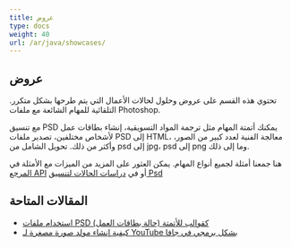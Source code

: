 ```yaml
---
title: عروض
type: docs
weight: 40
url: /ar/java/showcases/
---
```


## **عروض**
تحتوي هذه القسم على عروض وحلول لحالات الأعمال التي يتم طرحها بشكل متكرر. التلقائية للمهام الشائعة مع ملفات Photoshop.

مع تنسيق PSD يمكنك أتمتة المهام مثل ترجمة المواد التسويقية، إنشاء بطاقات عمل لأشخاص مختلفين، تصدير ملفات PSD إلى HTML، معالجة الفنية لعدد كبير من الصور، وأكثر من ذلك. تحويل الشامل من psd إلى jpg، psd إلى png وما إلى ذلك.

هنا جمعنا أمثلة لجميع أنواع المهام. يمكن العثور على المزيد من الميزات مع الأمثلة في [المرجع API](https://reference.aspose.com/psd/net) أو في [دراسات الحالات لتنسيق Psd](https://downloads.aspose.com/corporate/case-studies/aspose.psd/)

## **المقالات المتاحة**
- [استخدام ملفات PSD كقوالب للأتمتة (حالة بطاقات العمل)](https://docs.aspose.com/display/psdnet/Using+PSD+files+as+templates+for+automation+-+Business+Cards+Case)
- [كيفية إنشاء مولد صورة مصغرة لـ YouTube بشكل برمجي في جافا](/psd/ar/java/how-to-create-youtube-thumbnail-generator-programmatically-in-java/)